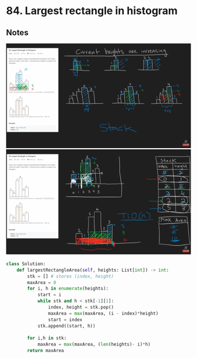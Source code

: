 # 84. Largest rectangle in histogram

## Notes
![Image 1](./images/lc_84_1.png)
![Image 2](./images/lc_84_2.png)

```python
class Solution:
    def largestRectangleArea(self, heights: List[int]) -> int:
        stk = [] # stores (index, height)
        maxArea = 0
        for i, h in enumerate(heights):
            start = i
            while stk and h < stk[-1][1]:
                index, height = stk.pop()
                maxArea = max(maxArea, (i - index)*height)
                start = index
            stk.append((start, h))

        for i,h in stk:
            maxArea = max(maxArea, (len(heights)- i)*h)
        return maxArea
```